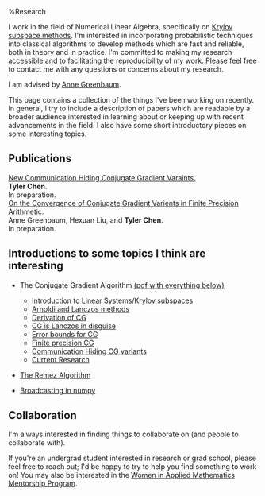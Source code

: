 %Research

I work in the field of Numerical Linear Algebra, specifically on [Krylov subspace methods](./krylov). 
I'm interested in incorporating probabilistic techniques into classical algorithms to develop methods which are fast and reliable, both in theory and in practice.
I'm committed to making my research accessible and to facilitating the [reproducibility](../thoughts/reproducibility.html) of my work.
Please feel free to contact me with any questions or concerns about my research.

I am advised by [Anne Greenbaum](http://faculty.washington.edu/greenbau/).
    
This page contains a collection of the things I've been working on recently.
In general, I try to include a description of papers which are readable by a broader audience interested in learning about or keeping up with recent advancements in the field.
I also have some short introductory pieces on some interesting topics.

    
## Publications

<!-- Here is my [Google Scholar profile] and [ORCID: 0000-0002-1187-1026](https://orcid.org/0000-0002-1187-1026). -->


<div class="paper">
<div class="title"><a href="./publications/chen_19.html">New Communication Hiding Conjugate Gradient Varaints.</a></div>
<div class="authors"><strong>Tyler Chen</strong>.</div>
<div class="details">In preparation.</div>
</div>


<div class="paper">
<div class="title"><a href="./publications/greenbaum_liu_chen_19.html">On the Convergence of Conjugate Gradient Varients in Finite Precision Arithmetic.</a></div>
<div class="authors">Anne Greenbaum, Hexuan Liu, and <strong>Tyler Chen</strong>.</div>
<div class="details">In preparation.</div>
</div>


## Introductions to some topics I think are interesting

- The Conjugate Gradient Algorithm [(pdf with everything below)](./krylov.pdf)
    - [Introduction to Linear Systems/Krylov subspaces](./krylov) 
    - [Arnoldi and Lanczos methods](./krylov/arnoldi_lanczos.html)
    - [Derivation of CG](./krylov/cg_derivation.html)
    - [CG is Lanczos in disguise](./krylov/cg_lanczos.html)
    - [Error bounds for CG](./krylov/cg_error.html)
    - [Finite precision CG](./krylov/finite_precision_cg.html)
    - [Communication Hiding CG variants](./krylov/communication_hiding_variants.html)
    - [Current Research](./krylov/current_research.html)

- [The Remez Algorithm](./krylov/remez.html)
- [Broadcasting in numpy](./inprog.html)
  
## Collaboration

I'm always interested in finding things to collaborate on (and people to collaborate with).

If you're an undergrad student interested in research or grad school, please feel free to reach out; I'd be happy to try to help you find something to work on! You may also be interested in the [Women in Applied Mathematics Mentorship Program](https://amath.washington.edu/women-applied-mathematics-mentorship-program).


